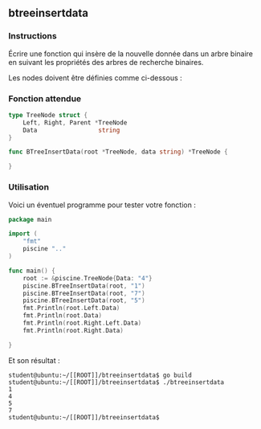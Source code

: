 ## btreeinsertdata

### Instructions

Écrire une fonction qui insère de la nouvelle donnée dans un arbre binaire en suivant les propriétés des arbres de recherche binaires.

Les nodes doivent être définies comme ci-dessous :

### Fonction attendue

```go
type TreeNode struct {
	Left, Right, Parent *TreeNode
	Data                 string
}

func BTreeInsertData(root *TreeNode, data string) *TreeNode {

}
```

### Utilisation

Voici un éventuel programme pour tester votre fonction :

```go
package main

import (
	"fmt"
	piscine ".."
)

func main() {
	root := &piscine.TreeNode{Data: "4"}
	piscine.BTreeInsertData(root, "1")
	piscine.BTreeInsertData(root, "7")
	piscine.BTreeInsertData(root, "5")
	fmt.Println(root.Left.Data)
	fmt.Println(root.Data)
	fmt.Println(root.Right.Left.Data)
	fmt.Println(root.Right.Data)

}
```

Et son résultat :

```console
student@ubuntu:~/[[ROOT]]/btreeinsertdata$ go build
student@ubuntu:~/[[ROOT]]/btreeinsertdata$ ./btreeinsertdata
1
4
5
7
student@ubuntu:~/[[ROOT]]/btreeinsertdata$
```
